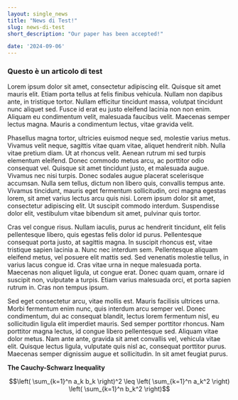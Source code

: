 ```yaml
---
layout: single_news
title: "News di Test!"
slug: news-di-test
short_description: "Our paper has been accepted!"

date: '2024-09-06'
---
```


### Questo è un articolo di test
Lorem ipsum dolor sit amet, consectetur adipiscing elit. Quisque sit amet mauris elit. Etiam porta tellus at felis finibus vehicula. Nullam non dapibus ante, in tristique tortor. Nullam efficitur tincidunt massa, volutpat tincidunt nunc aliquet sed. Fusce id erat eu justo eleifend lacinia non non enim. Aliquam eu condimentum velit, malesuada faucibus velit. Maecenas semper lectus magna. Mauris a condimentum lectus, vitae gravida velit.

Phasellus magna tortor, ultricies euismod neque sed, molestie varius metus. Vivamus velit neque, sagittis vitae quam vitae, aliquet hendrerit nibh. Nulla vitae pretium diam. Ut at rhoncus velit. Aenean rutrum mi sed turpis elementum eleifend. Donec commodo metus arcu, ac porttitor odio consequat vel. Quisque sit amet tincidunt justo, et malesuada augue. Vivamus nec nisi turpis. Donec sodales augue placerat scelerisque accumsan. Nulla sem tellus, dictum non libero quis, convallis tempus ante. Vivamus tincidunt, mauris eget fermentum sollicitudin, orci magna egestas lorem, sit amet varius lectus arcu quis nisi. Lorem ipsum dolor sit amet, consectetur adipiscing elit. Ut suscipit commodo interdum. Suspendisse dolor elit, vestibulum vitae bibendum sit amet, pulvinar quis tortor.

Cras vel congue risus. Nullam iaculis, purus ac hendrerit tincidunt, elit felis pellentesque libero, quis egestas felis dolor id purus. Pellentesque consequat porta justo, at sagittis magna. In suscipit rhoncus est, vitae tristique sapien lacinia a. Nunc nec interdum sem. Pellentesque aliquam eleifend metus, vel posuere elit mattis sed. Sed venenatis molestie tellus, in varius lacus congue id. Cras vitae urna in neque malesuada porta. Maecenas non aliquet ligula, ut congue erat. Donec quam quam, ornare id suscipit non, vulputate a turpis. Etiam varius malesuada orci, et porta sapien rutrum in. Cras non tempus ipsum.

Sed eget consectetur arcu, vitae mollis est. Mauris facilisis ultrices urna. Morbi fermentum enim nunc, quis interdum arcu semper vel. Donec condimentum, dui ac consequat blandit, lectus lorem fermentum nisl, eu sollicitudin ligula elit imperdiet mauris. Sed semper porttitor rhoncus. Nam porttitor magna lectus, id congue libero pellentesque sed. Aliquam vitae dolor metus. Nam ante ante, gravida sit amet convallis vel, vehicula vitae elit. Quisque lectus ligula, vulputate quis nisl ac, consequat porttitor purus. Maecenas semper dignissim augue et sollicitudin. In sit amet feugiat purus.

**The Cauchy-Schwarz Inequality**

$$\left( \sum_{k=1}^n a_k b_k \right)^2 \leq \left( \sum_{k=1}^n a_k^2 \right) \left( \sum_{k=1}^n b_k^2 \right)$$